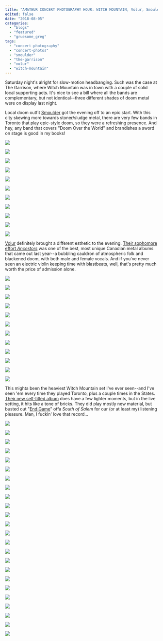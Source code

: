 ```yaml
---
title: "AMATEUR CONCERT PHOTOGRAPHY HOUR: WITCH MOUNTAIN, Volur, Smoulder @ The Garrison, August 4, 2018"
edited: false
date: "2018-08-05"
categories:
  - "blogs"
  - "featured"
  - "gruesome_greg"
tags:
  - "concert-photography"
  - "concert-photos"
  - "smoulder"
  - "the-garrison"
  - "volur"
  - "witch-mountain"
---
```


Saturday night's alright for slow-motion headbanging. Such was the case at The Garrison, where Witch Mountain was in town with a couple of solid local supporting acts. It's nice to see a bill where all the bands are complementary, but not identical--three different shades of doom metal were on display last night.

Local doom outfit [Smoulder](https://smoulder.bandcamp.com/) got the evening off to an epic start. With this city skewing more towards stoner/sludge metal, there are very few bands in Toronto that play epic-style doom, so they were a refreshing presence. And hey, any band that covers "Doom Over the World" and brandishes a sword on stage is good in my books!

[![](https://hellbound.ca/wp-content/uploads/2018/08/IMG_1197-1024x768.jpg)](https://hellbound.ca/wp-content/uploads/2018/08/IMG_1197.jpg)

[![](https://hellbound.ca/wp-content/uploads/2018/08/IMG_1200.jpg)](https://hellbound.ca/wp-content/uploads/2018/08/IMG_1200.jpg)

[![](https://hellbound.ca/wp-content/uploads/2018/08/IMG_1201.jpg)](https://hellbound.ca/wp-content/uploads/2018/08/IMG_1201.jpg)

[![](https://hellbound.ca/wp-content/uploads/2018/08/IMG_1202-1024x768.jpg)](https://hellbound.ca/wp-content/uploads/2018/08/IMG_1202.jpg)

[![](https://hellbound.ca/wp-content/uploads/2018/08/IMG_1204-1024x768.jpg)](https://hellbound.ca/wp-content/uploads/2018/08/IMG_1204.jpg)

[![](https://hellbound.ca/wp-content/uploads/2018/08/IMG_1208.jpg)](https://hellbound.ca/wp-content/uploads/2018/08/IMG_1208.jpg)

[![](https://hellbound.ca/wp-content/uploads/2018/08/IMG_1212.jpg)](https://hellbound.ca/wp-content/uploads/2018/08/IMG_1212.jpg)

[![](https://hellbound.ca/wp-content/uploads/2018/08/IMG_1215-1024x768.jpg)](https://hellbound.ca/wp-content/uploads/2018/08/IMG_1215.jpg)

[![](https://hellbound.ca/wp-content/uploads/2018/08/IMG_1219-1024x768.jpg)](https://hellbound.ca/wp-content/uploads/2018/08/IMG_1219.jpg)

[![](https://hellbound.ca/wp-content/uploads/2018/08/IMG_1223-1024x768.jpg)](https://hellbound.ca/wp-content/uploads/2018/08/IMG_1223.jpg)

[![](https://hellbound.ca/wp-content/uploads/2018/08/IMG_1225-1024x768.jpg)](https://hellbound.ca/wp-content/uploads/2018/08/IMG_1225.jpg)

[Volur](https://volur.bandcamp.com/) definitely brought a different esthetic to the evening. [Their sophomore effort _Ancestors_](https://hellbound.ca/2017/05/volur-ancestors/) was one of the best, most unique Canadian metal albums that came out last year--a bubbling cauldron of atmospheric folk and blackened doom, with both male and female vocals. And if you've never seen an electric violin keeping time with blastbeats, well, that's pretty much worth the price of admission alone.

[![](https://hellbound.ca/wp-content/uploads/2018/08/IMG_1230-1024x768.jpg)](https://hellbound.ca/wp-content/uploads/2018/08/IMG_1230.jpg)

[![](https://hellbound.ca/wp-content/uploads/2018/08/IMG_1231.jpg)](https://hellbound.ca/wp-content/uploads/2018/08/IMG_1231.jpg)

[![](https://hellbound.ca/wp-content/uploads/2018/08/IMG_1233.jpg)](https://hellbound.ca/wp-content/uploads/2018/08/IMG_1233.jpg)

[![](https://hellbound.ca/wp-content/uploads/2018/08/IMG_1239.jpg)](https://hellbound.ca/wp-content/uploads/2018/08/IMG_1239.jpg)

[![](https://hellbound.ca/wp-content/uploads/2018/08/IMG_1241.jpg)](https://hellbound.ca/wp-content/uploads/2018/08/IMG_1241.jpg)

[![](https://hellbound.ca/wp-content/uploads/2018/08/IMG_1242.jpg)](https://hellbound.ca/wp-content/uploads/2018/08/IMG_1242.jpg)

[![](https://hellbound.ca/wp-content/uploads/2018/08/IMG_1248-1024x768.jpg)](https://hellbound.ca/wp-content/uploads/2018/08/IMG_1248.jpg)

[![](https://hellbound.ca/wp-content/uploads/2018/08/IMG_1253-1024x768.jpg)](https://hellbound.ca/wp-content/uploads/2018/08/IMG_1253.jpg)

[![](https://hellbound.ca/wp-content/uploads/2018/08/IMG_1254-1024x768.jpg)](https://hellbound.ca/wp-content/uploads/2018/08/IMG_1254.jpg)

[![](https://hellbound.ca/wp-content/uploads/2018/08/IMG_1259-1024x768.jpg)](https://hellbound.ca/wp-content/uploads/2018/08/IMG_1259.jpg)

[![](https://hellbound.ca/wp-content/uploads/2018/08/IMG_1261-1024x768.jpg)](https://hellbound.ca/wp-content/uploads/2018/08/IMG_1261.jpg)

[![](https://hellbound.ca/wp-content/uploads/2018/08/IMG_1264-1024x768.jpg)](https://hellbound.ca/wp-content/uploads/2018/08/IMG_1264.jpg)

This mighta been the heaviest Witch Mountain set I've ever seen--and I've seen 'em every time they played Toronto, plus a couple times in the States. [Their new self-titled album](https://hellbound.ca/2018/06/witch-mountain-self-titled/) does have a few lighter moments, but in the live setting, it hits like a tone of bricks. They did play mostly new material, but busted out "[End Game](https://www.youtube.com/watch?v=3652KMsHci4)" offa _South of Salem_ for our (or at least my) listening pleasure. Man, I fuckin' love that record...

[![](https://hellbound.ca/wp-content/uploads/2018/08/IMG_1267.jpg)](https://hellbound.ca/wp-content/uploads/2018/08/IMG_1267.jpg)

[![](https://hellbound.ca/wp-content/uploads/2018/08/IMG_1269.jpg)](https://hellbound.ca/wp-content/uploads/2018/08/IMG_1269.jpg)

[![](https://hellbound.ca/wp-content/uploads/2018/08/IMG_1272-1024x768.jpg)](https://hellbound.ca/wp-content/uploads/2018/08/IMG_1272.jpg)

[![](https://hellbound.ca/wp-content/uploads/2018/08/IMG_1274.jpg)](https://hellbound.ca/wp-content/uploads/2018/08/IMG_1274.jpg)

[![](https://hellbound.ca/wp-content/uploads/2018/08/IMG_1276.jpg)](https://hellbound.ca/wp-content/uploads/2018/08/IMG_1276.jpg)

[![](https://hellbound.ca/wp-content/uploads/2018/08/IMG_1279.jpg)](https://hellbound.ca/wp-content/uploads/2018/08/IMG_1279.jpg)

[![](https://hellbound.ca/wp-content/uploads/2018/08/IMG_1280-1024x768.jpg)](https://hellbound.ca/wp-content/uploads/2018/08/IMG_1280.jpg)

[![](https://hellbound.ca/wp-content/uploads/2018/08/IMG_1284-1024x768.jpg)](https://hellbound.ca/wp-content/uploads/2018/08/IMG_1284.jpg)

[![](https://hellbound.ca/wp-content/uploads/2018/08/IMG_1288.jpg)](https://hellbound.ca/wp-content/uploads/2018/08/IMG_1288.jpg)

[![](https://hellbound.ca/wp-content/uploads/2018/08/IMG_1290.jpg)](https://hellbound.ca/wp-content/uploads/2018/08/IMG_1290.jpg)

[![](https://hellbound.ca/wp-content/uploads/2018/08/IMG_1291-1024x768.jpg)](https://hellbound.ca/wp-content/uploads/2018/08/IMG_1291.jpg)

[![](https://hellbound.ca/wp-content/uploads/2018/08/IMG_1295-1024x768.jpg)](https://hellbound.ca/wp-content/uploads/2018/08/IMG_1295.jpg)

[![](https://hellbound.ca/wp-content/uploads/2018/08/IMG_1299-1024x768.jpg)](https://hellbound.ca/wp-content/uploads/2018/08/IMG_1299.jpg)

[![](https://hellbound.ca/wp-content/uploads/2018/08/IMG_1301.jpg)](https://hellbound.ca/wp-content/uploads/2018/08/IMG_1301.jpg)

[![](https://hellbound.ca/wp-content/uploads/2018/08/IMG_1304.jpg)](https://hellbound.ca/wp-content/uploads/2018/08/IMG_1304.jpg)

[![](https://hellbound.ca/wp-content/uploads/2018/08/IMG_1307.jpg)](https://hellbound.ca/wp-content/uploads/2018/08/IMG_1307.jpg)

[![](https://hellbound.ca/wp-content/uploads/2018/08/IMG_1310-1024x768.jpg)](https://hellbound.ca/wp-content/uploads/2018/08/IMG_1310.jpg)

[![](https://hellbound.ca/wp-content/uploads/2018/08/IMG_1312-1024x768.jpg)](https://hellbound.ca/wp-content/uploads/2018/08/IMG_1312.jpg)

[![](https://hellbound.ca/wp-content/uploads/2018/08/IMG_1314-1024x768.jpg)](https://hellbound.ca/wp-content/uploads/2018/08/IMG_1314.jpg)

[![](https://hellbound.ca/wp-content/uploads/2018/08/IMG_1323-1024x768.jpg)](https://hellbound.ca/wp-content/uploads/2018/08/IMG_1323.jpg)

[![](https://hellbound.ca/wp-content/uploads/2018/08/IMG_1328-1024x768.jpg)](https://hellbound.ca/wp-content/uploads/2018/08/IMG_1328.jpg)

[![](https://hellbound.ca/wp-content/uploads/2018/08/IMG_1331-1024x768.jpg)](https://hellbound.ca/wp-content/uploads/2018/08/IMG_1331.jpg)

[![](https://hellbound.ca/wp-content/uploads/2018/08/IMG_1333-1024x768.jpg)](https://hellbound.ca/wp-content/uploads/2018/08/IMG_1333.jpg)

[![](https://hellbound.ca/wp-content/uploads/2018/08/IMG_1335-1024x768.jpg)](https://hellbound.ca/wp-content/uploads/2018/08/IMG_1335.jpg)
